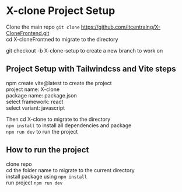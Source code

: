 # X-clone Project Setup 
Clone the main repo ```git clone``` https://github.com/itcentralng/X-CloneFrontend.git  
cd X-cloneFrontned to migrate to the directory   

git checkout -b X-clone-setup to create a new branch to work on  

## Project Setup with Tailwindcss and Vite steps
npm create vite@latest to create the project     
project name: X-clone    
package name: package.json    
select framework: react    
select variant: javascript    

Then cd X-clone to migrate to the directory  
```npm install``` to install all dependencies and package  
```npm run dev``` to run the project 

## How to run the project 
clone repo  
cd the folder name to migrate to the current directory  
install package using ```npm install```  
run project ```npm run dev```   


